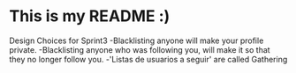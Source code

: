 # This is my README :) 

Design Choices for Sprint3
-Blacklisting anyone will make your profile private.
-Blacklisting anyone who was following you, will make it so that they no longer follow you.
-'Listas de usuarios a seguir' are called Gathering
